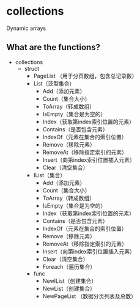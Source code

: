 # collections
Dynamic arrays


## What are the functions?

* collections
  * struct
    * PageList （用于分页数组，包含总记录数）
    * List（泛型集合）
      * Add（添加元素）
      * Count（集合大小）
      * ToArray（转成数组）
      * IsEmpty（集合是为空的）
      * Index（获取第index索引位置的元素）
      * Contains（是否包含元素）
      * IndexOf（元素在集合的索引位置）
      * Remove（移除元素）
      * RemoveAt（移除指定索引的元素）
      * Insert（向第index索引位置插入元素）
      * Clear（清空集合）
    * IList（集合）
      * Add（添加元素）
      * Count（集合大小）
      * ToArray（转成数组）
      * IsEmpty（集合是为空的）
      * Index（获取第index索引位置的元素）
      * Contains（是否包含元素）
      * IndexOf（元素在集合的索引位置）
      * Remove（移除元素）
      * RemoveAt（移除指定索引的元素）
      * Insert（向第index索引位置插入元素）
      * Clear（清空集合）
      * Foreach（遍历集合）
    * func
      * NewIList（创建集合）
      * NewList（创建集合）
      * NewPageList （数据分页列表及总数）